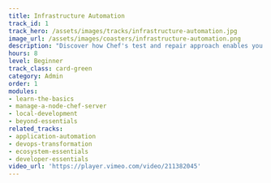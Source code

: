 ```yaml
---
title: Infrastructure Automation
track_id: 1
track_hero: /assets/images/tracks/infrastructure-automation.jpg
image_url: /assets/images/coasters/infrastructure-automation.png
description: "Discover how Chef's test and repair approach enables you to turn infrastructure into code. You'll learn what Chef does during a run and how to configure a system using a mix of resources, recipes, and cookbooks."
hours: 8
level: Beginner
track_class: card-green
category: Admin
order: 1
modules:
- learn-the-basics
- manage-a-node-chef-server
- local-development
- beyond-essentials
related_tracks:
- application-automation
- devops-transformation
- ecosystem-essentials
- developer-essentials
video_url: 'https://player.vimeo.com/video/211382045'
---
```

